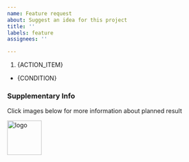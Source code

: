 ```yaml
---
name: Feature request
about: Suggest an idea for this project
title: ''
labels: feature
assignees: ''

---
```


1. {ACTION_ITEM}

- {CONDITION}

### Supplementary Info

Click images below for more information about planned result

<!-- InVision -->
<p>
  <a href="{RESOURCE_URL}">
    <img src="https://avatars0.githubusercontent.com/u/1536893?s=200&v=4" width=80 height=80 alt="logo">
  </a>
</p>
